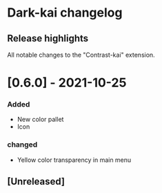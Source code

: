 # Dark-kai changelog

## Release highlights
All notable changes to the "Contrast-kai" extension.



# [0.6.0] - 2021-10-25
### Added 
- New color pallet 
- Icon

### changed

- Yellow color transparency in main menu


## [Unreleased]



